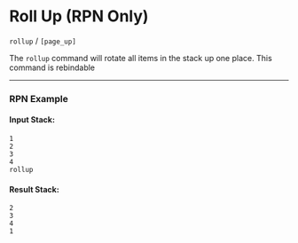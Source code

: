 # Roll Up (RPN Only)
`rollup` / `[page_up]`

The `rollup` command will rotate all items in the stack up one place. This command is rebindable

----

### RPN Example
#### Input Stack:
```plaintext
1
2
3
4
rollup
```

#### Result Stack:
```plaintext
2
3
4
1
```